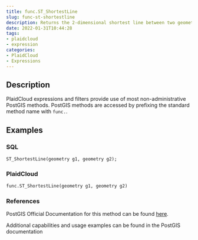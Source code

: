 ```yaml
---
title: func.ST_ShortestLine
slug: func-st-shortestline
description: Returns the 2-dimensional shortest line between two geometries
date: 2022-01-31T10:44:28
tags:
- plaidcloud
- expression
categories:
- PlaidCloud
- Expressions
---
```



## Description


PlaidCloud expressions and filters provide use of most non-administrative PostGIS methods. PostGIS methods are accessed by prefixing the standard method name with `func.`.



## Examples


### SQL



```
ST_ShortestLine(geometry g1, geometry g2);
```


### PlaidCloud



```python
func.ST_ShortestLine(geometry g1, geometry g2)
```


### References


PostGIS Official Documentation for this method can be found [here](https://postgis.net/docs/manual-3.1/ST_ShortestLine.html).



Additional capabilities and usage examples can be found in the PostGIS documentation

